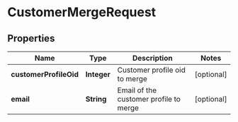 

# CustomerMergeRequest


## Properties

| Name | Type | Description | Notes |
|------------ | ------------- | ------------- | -------------|
|**customerProfileOid** | **Integer** | Customer profile oid to merge |  [optional] |
|**email** | **String** | Email of the customer profile to merge |  [optional] |



